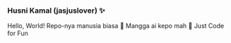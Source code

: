 ### Husni Kamal (jasjuslover) ✨

Hello, World! Repo-nya manusia biasa 🌱 Mangga ai kepo mah 🤔 Just Code for Fun

<!--
**jasjuslover/jasjuslover** is a ✨ _special_ ✨ repository because its `README.md` (this file) appears on your GitHub profile.

Here are some ideas to get you started:

- 🔭 I’m currently working on ...
- 🌱 I’m currently learning ...
- 👯 I’m looking to collaborate on ...
- 🤔 I’m looking for help with ...
- 💬 Ask me about ...
- 📫 How to reach me: ...
- 😄 Pronouns: ...
- ⚡ Fun fact: ...
-->
